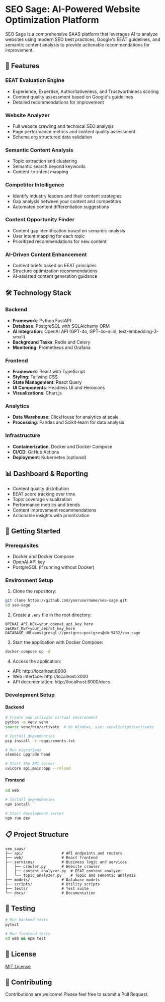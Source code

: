 # SEO Sage: AI-Powered Website Optimization Platform

SEO Sage is a comprehensive SAAS platform that leverages AI to analyze websites using modern SEO best practices, Google's EEAT guidelines, and semantic content analysis to provide actionable recommendations for improvement.

## 🌟 Features

### EEAT Evaluation Engine
- Experience, Expertise, Authoritativeness, and Trustworthiness scoring
- Content quality assessment based on Google's guidelines
- Detailed recommendations for improvement

### Website Analyzer
- Full website crawling and technical SEO analysis
- Page performance metrics and content quality assessment
- Schema.org structured data validation

### Semantic Content Analysis
- Topic extraction and clustering
- Semantic search beyond keywords
- Content-to-intent mapping

### Competitor Intelligence
- Identify industry leaders and their content strategies
- Gap analysis between your content and competitors
- Automated content differentiation suggestions

### Content Opportunity Finder
- Content gap identification based on semantic analysis
- User intent mapping for each topic
- Prioritized recommendations for new content

### AI-Driven Content Enhancement
- Content briefs based on EEAT principles
- Structure optimization recommendations
- AI-assisted content generation guidance

## 🛠️ Technology Stack

### Backend
- **Framework**: Python FastAPI
- **Database**: PostgreSQL with SQLAlchemy ORM
- **AI Integration**: OpenAI API (GPT-4o, GPT-4o-mini, text-embedding-3-small)
- **Background Tasks**: Redis and Celery
- **Monitoring**: Prometheus and Grafana

### Frontend
- **Framework**: React with TypeScript
- **Styling**: Tailwind CSS
- **State Management**: React Query
- **UI Components**: Headless UI and Heroicons
- **Visualizations**: Chart.js

### Analytics
- **Data Warehouse**: ClickHouse for analytics at scale
- **Processing**: Pandas and Scikit-learn for data analysis

### Infrastructure
- **Containerization**: Docker and Docker Compose
- **CI/CD**: GitHub Actions
- **Deployment**: Kubernetes (optional)

## 📊 Dashboard & Reporting

- Content quality distribution
- EEAT score tracking over time
- Topic coverage visualization
- Performance metrics and trends
- Content improvement recommendations
- Actionable insights with prioritization

## 🚀 Getting Started

### Prerequisites
- Docker and Docker Compose
- OpenAI API key
- PostgreSQL (if running without Docker)

### Environment Setup

1. Clone the repository:
```bash
git clone https://github.com/yourusername/seo-sage.git
cd seo-sage
```

2. Create a `.env` file in the root directory:
```
OPENAI_API_KEY=your_openai_api_key_here
SECRET_KEY=your_secret_key_here
DATABASE_URL=postgresql://postgres:postgres@db:5432/seo_sage
```

3. Start the application with Docker Compose:
```bash
docker-compose up -d
```

4. Access the application:
- API: http://localhost:8000
- Web interface: http://localhost:3000
- API documentation: http://localhost:8000/docs

### Development Setup

#### Backend
```bash
# Create and activate virtual environment
python -m venv venv
source venv/bin/activate  # On Windows, use: venv\Scripts\activate

# Install dependencies
pip install -r requirements.txt

# Run migrations
alembic upgrade head

# Start the API server
uvicorn api.main:app --reload
```

#### Frontend
```bash
cd web

# Install dependencies
npm install

# Start development server
npm run dev
```

## 📋 Project Structure

```
seo_saas/
├── api/                 # API endpoints and routers
├── web/                 # React frontend
├── services/            # Business logic and services
│   ├── crawler.py       # Website crawler
│   ├── content_analyzer.py  # EEAT content analyzer
│   └── topic_analyzer.py    # Topic and semantic analysis
├── models/              # Database models
├── scripts/             # Utility scripts
├── tests/               # Test suite
└── docs/                # Documentation
```

## 🧪 Testing

```bash
# Run backend tests
pytest

# Run frontend tests
cd web && npm test
```

## 📄 License

[MIT License](LICENSE)

## 🤝 Contributing

Contributions are welcome! Please feel free to submit a Pull Request.